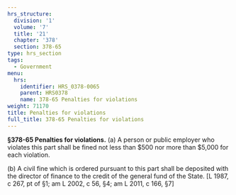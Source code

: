 ```yaml
---
hrs_structure:
  division: '1'
  volume: '7'
  title: '21'
  chapter: '378'
  section: 378-65
type: hrs_section
tags:
  - Government
menu:
  hrs:
    identifier: HRS_0378-0065
    parent: HRS0378
    name: 378-65 Penalties for violations
weight: 71170
title: Penalties for violations
full_title: 378-65 Penalties for violations
---
```

**§378-65 Penalties for violations.** (a) A person or public employer who violates this part shall be fined not less than $500 nor more than $5,000 for each violation.

(b) A civil fine which is ordered pursuant to this part shall be deposited with the director of finance to the credit of the general fund of the State. [L 1987, c 267, pt of §1; am L 2002, c 56, §4; am L 2011, c 166, §7]